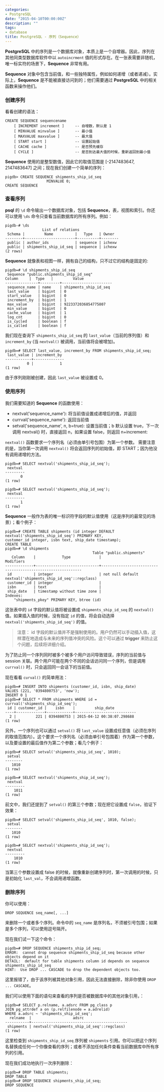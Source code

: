 ```yaml
---
categories:
- PostgreSQL
date: "2015-04-10T00:00:00Z"
description: ""
tags:
- database
title: PostgreSQL - 序列（Sequence）
---
```


**PostgreSQL** 中的序列是一个数据库对象，本质上是一个自增器。因此，序列在其他同类型数据库软件中以 `autoincrment` 值的形式存在。在一张表需要非随机，唯一标实符的场景下，**Sequence** 非常有用。

**Sequence** 对象中包含当前值，和一些独特属性，例如如何递增（或者递减）。实际上，**Sequence** 是不能被直接访问到的；他们需要通过 **PostgreSQL** 中的相关函数来操作他们。

### 创建序列

看看创建的语法：

	CREATE SEQUENCE sequencename
		[ INCREMENT increment ]		-- 自增数，默认是 1
		[ MINVALUE minvalue ]		-- 最小值
		[ MAXVALUE maxvalue ]		-- 最大值
		[ START start ]				-- 设置起始值
		[ CACHE cache ]				-- 是否预先缓存
		[ CYCLE ]					-- 是否到达最大值的时候，重新返回到最小值
		
**Sequence** 使用的是整型数值，因此它的取值范围是 [-2147483647, 2147483647] 之间；现在我们创建一个简单的序列：

	pigdb> CREATE SEQUENCE shipments_ship_id_seq
                       MINVALUE 0;
	CREATE SEQUENCE
	
### 查看序列

**psql** 的 `\d` 命令输出一个数据库对象，包括 **Sequence**，表，视图和索引。你还可以使用 `\ds` 命令只查看当前数据库的所有序列。例如：

	pigdb-# \ds
	                 List of relations
	 Schema |         Name          |   Type   | Owner
	--------+-----------------------+----------+--------
	 public | author_ids            | sequence | ichexw
	 public | shipments_ship_id_seq | sequence | ichexw
	(2 rows)
	
**Sequence** 就像表和视图一样，拥有自己的结构，只不过它的结构是固定的:

	pigdb=# \d shipments_ship_id_seq
     Sequence "public.shipments_ship_id_seq"
    Column     |  Type   |         Value
	---------------+---------+-----------------------
	 sequence_name | name    | shipments_ship_id_seq
	 last_value    | bigint  | 0				
	 start_value   | bigint  | 0
	 increment_by  | bigint  | 1
	 max_value     | bigint  | 9223372036854775807
	 min_value     | bigint  | 0
	 cache_value   | bigint  | 1
	 log_cnt       | bigint  | 0
	 is_cycled     | boolean | f
	 is_called     | boolean | f	
	 

我们现在查询下 `shipments_ship_id_seq` 的 `last_value`（当前的序列值）和 `increment_by` (当 `nextval()` 被调用，当前值将会被增加)。

	pigdb=# SELECT last_value, increment_by FROM shipments_ship_id_seq;
	 last_value | increment_by
	------------+--------------
	          0 |            1
	(1 row)
	
由于序列刚刚被创建，因此 `last_value` 被设置成 0。

### 使用序列

我们需要知道的 **Sequence** 的函数使用：

* nextval('sequence_name'): 将当前值设置成递增后的值，并返回
* currval('sequence_name'): 返回当前值
* setval('sequence_name', n, b=true): 设置当前值；b 默认设置 true，下一次调用 nextval() 时，直接返回 n，如果设置 false，则返回 n+increment:

`nextval()` 函数要求一个序列名（必须由单引号包围）为第一个参数。 需要注意的是，当你第一次调用 `nextval()` 将会返回序列的初始值，即 START；因为他没有调用递增的方法。

	pigdb=# SELECT nextval('shipments_ship_id_seq');
	 nextval
	---------
	       0
	(1 row)
	
	pigdb=# SELECT nextval('shipments_ship_id_seq');
	 nextval
	---------
	       1
	(1 row)

**Sequence** 一般作为表的唯一标识符字段的默认值使用（这是序列的最常见的场景）；看个例子：

	pigdb=# CREATE TABLE shipments (id integer DEFAULT nextval('shipments_ship_id_seq') PRIMARY KEY,
	customer_id integer, isbn text, ship_date timestamp);
	CREATE TABLE
	pigdb=# \d shipments
	                                        Table "public.shipments"
	   Column    |            Type             |                          Modifiers
	-------------+-----------------------------+-------------------------------------------------------------
	 id          | integer                     | not null default nextval('shipments_ship_id_seq'::regclass)
	 customer_id | integer                     |
	 isbn        | text                        |
	 ship_date   | timestamp without time zone |
	Indexes:
	    "shipments_pkey" PRIMARY KEY, btree (id)
	    
这张表中的 `id` 字段的默认值将被设置成 `shipments_ship_id_seq` 的 `nextval()` 值。如果插入值的时候，没有指定 `id` 的值，将会自动选择 `nextval('shipments_ship_id_seq')` 的值。

> 注意：
> 	id 字段的默认值并不是强制使用的。用户仍然可以手动插入值，这样潜在地造成与未来的序列值冲突的风险。这个可以通过 **trigger** 来防止这个问题，后续将详细介绍。

为了防止同一个序列同时被多个被多个用户访问导致错误，序列的当前值与 session 关联。两个用户可能在两个不同的会话访问同一个序列，但是调用 `currval()` 时，只会返回同一会话下的当前值。

现在看看 `curval()` 的简单用法：

	pigdb=# INSERT INTO shipments (customer_id, isbn, ship_date)
	VALUES (221, '0394800753', 'now');
	INSERT 0 1
	pigdb=# SELECT * FROM shipments WHERE id = currval('shipments_ship_id_seq');
	 id | customer_id |    isbn    |         ship_date
	----+-------------+------------+----------------------------
	  2 |         221 | 0394800753 | 2015-04-12 00:38:07.298688
	(1 row)

另外，一个序列也可以通过 `setval()` 将 `last_value` 设置成任意值（必须在序列的取值范围内）。这个要求一个序列名（必须由单引号包围着）作为第一个参数，以及要设置的最后值作为第二个参数；看几个例子：

	pigdb=# SELECT setval('shipments_ship_id_seq', 1010);
	 setval
	--------
	   1010
	(1 row)
	
	pigdb=# SELECT nextval('shipments_ship_id_seq');
	 nextval
	---------
	    1011
	(1 row)
	
前文中，我们还提到了 `setval()` 的第三个参数；现在把它设置成 `false`，验证下效果：
	
	pigdb=# SELECT setval('shipments_ship_id_seq', 1010, false);
	 setval
	--------
	   1010
	(1 row)
	
	pigdb=# SELECT nextval('shipments_ship_id_seq');
	 nextval
	---------
	    1010
	(1 row)

当第三个参数设置成 false 的时候，就像重新创建序列时，第一次调用的时候，只是初始化 `last_val`，不会调用递增函数。

### 删除序列

你可以使用：
	
	DROP SEQUENCE seq_name[, ...]
	
来删除一个或者多个序列。命令中的 `seq_name` 是序列名，不须被引号包围；如果是多个序列，可以使用逗号隔开。

现在我们试一下这个命令：

	pigdb=# DROP SEQUENCE shipments_ship_id_seq;
	ERROR:  cannot drop sequence shipments_ship_id_seq because other objects depend on it
	DETAIL:  default for table shipments column id depends on sequence shipments_ship_id_seq
	HINT:  Use DROP ... CASCADE to drop the dependent objects too.

这里报错了，由于该序列被其他对象引用，因此无法直接删除，除非你使用 `DROP ... CASCADE`。

我们可以使用下面的语句来查看的序列是否被数据库中的其他对象引用，：

	pigdb=# SELECT p.relname, a.adsrc FROM pg_class p
	JOIN pg_attrdef a on (p.relfilenode = a.adrelid)
	WHERE a.adsrc ~ 'shipments_ship_id_seq';
	  relname  |                   adsrc
	-----------+--------------------------------------------
	 shipments | nextval('shipments_ship_id_seq'::regclass)
	(1 row)

这里检查到 `shipments_ship_id_seq` 序列被 `shipments` 引用。你可以把这个序列名替换成任何一个你像查看的序列；或者不添加任何条件查看当前数据库中所有序列的引用。

现在我们成功地执行一次序列删除：

	pigdb=# DROP TABLE shipments;
	DROP TABLE
	pigdb=# DROP SEQUENCE shipments_ship_id_seq;
	DROP SEQUENCE
	


	





